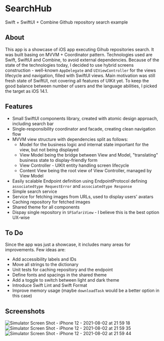# SearchHub
Swift + SwiftUI + Combine Github repository search example

## About

This app is a showcase of iOS app executing Gihub repositories search. It was built basing on MVVM + Coordinator pattern. Technologies used are Swift, SwiftUI and Combine, to avoid external dependencies. Because of the state of the technologies today, I decided to use hybrid screens construction - well-known `AppDelegate` and `UIViewController` for the views lifecycle and navigation, filled with SwiftUI views. Main motivation was still fresh state of SwiftUI, not covering all features of UIKit yet. To keep the good balance between number of users and the language abilities, I picked the target as iOS 14.1.

## Features

- Small SwiftUI components library, created with atomic design approach, including search bar 
- Single-responsibility coordinator and facade, creating clean navigation flow
- MVVM view structure with dependencies split as follows: 
  - Model for the business logic and internat state important for the view, but not being displayed
  - View Model being the bridge between View and Model, "translating" business state to display-friendly form
  - View Controller - UIKIt entity handling screen lifecycle 
  - Content View being the root view of View Controller, managed by View Model
- Easily scalable Endpoint definition using EndpointProtocol defining `associatedtype RequestError` and `associatedtype Response`
- Simple search service
- Service for fetching images from URLs, used to display users' avatars
- Caching repository for fetched images
- Shared theme for all components
- Dispay single repository in `SFSafariView` - I believe this is the best option UX-wise

## To Do

Since the app was just a showcase, it includes many areas for improvements. Few ideas are:
- Add accessibility labels and IDs
- Move all strings to the dictionary 
- Unit tests for caching repository and the endpoint 
- Define fonts and spacings in the shared theme 
- Add a toggle to switch between light and dark theme
- Introduce Swift Lint and Swift Format 
- Improve memory usage (maybe `downloadTask` would be a better option in this case)

## Screenshots
![Simulator Screen Shot - iPhone 12 - 2021-08-02 at 21 59 18](https://user-images.githubusercontent.com/27765703/127916875-78852f1e-5ae5-44c1-bef9-0e7dff6e2d3f.png)
![Simulator Screen Shot - iPhone 12 - 2021-08-02 at 21 59 35](https://user-images.githubusercontent.com/27765703/127916883-2673f696-bc1d-4cec-a72f-937219f45464.png)
![Simulator Screen Shot - iPhone 12 - 2021-08-02 at 21 59 44](https://user-images.githubusercontent.com/27765703/127916893-55bf7296-5c69-4786-ac51-9e50e762c2f9.png)

